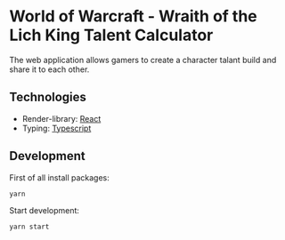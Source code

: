 # World of Warcraft - Wraith of the Lich King Talent Calculator

The web application allows gamers to create a character talant build and share it to each other. 

## Technologies

- Render-library: [React](https://reactjs.org/)
- Typing: [Typescript](https://www.typescriptlang.org/)

## Development

First of all install packages:
```
yarn
```

Start development:
```
yarn start
```